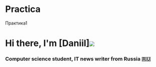# Practica
Практика1
# Hi there, I'm [Daniil]![]([https://img.icons8.com/glyph-neue/256/github-2.png](https://icons8.ru/icons/set/github)) 
### Computer science student, IT news writer from Russia 🇷🇺

